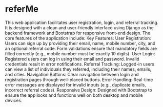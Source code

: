 # referMe
 This web application facilitates user registration, login, and referral tracking. It is designed with a clean and user-friendly interface using Django as the backend framework and Bootstrap for responsive front-end design. The core features of the application include:  Key Features: User Registration:  Users can sign up by providing their email, name, mobile number, city, and an optional referral code. Form validations ensure that mandatory fields are filled correctly (e.g., mobile number must be exactly 10 digits). User Login:  Registered users can log in using their email and password. Invalid credentials result in error notifications. Referral Tracking:  Logged-in users can view a list of individuals they referred, including their names, emails, and cities. Navigation Buttons:  Clear navigation between login and registration pages through well-placed buttons. Error Handling:  Real-time error messages are displayed for invalid inputs (e.g., duplicate emails, incorrect referral codes). Responsive Design:  Designed with Bootstrap to ensure the app looks and functions well on both desktop and mobile devices.
